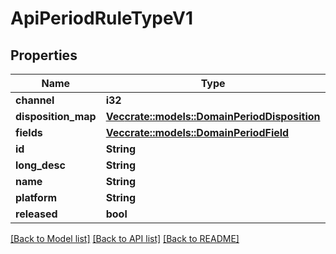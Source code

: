 # ApiPeriodRuleTypeV1

## Properties

Name | Type | Description | Notes
------------ | ------------- | ------------- | -------------
**channel** | **i32** |  |
**disposition_map** | [**Vec<crate::models::DomainPeriodDisposition>**](domain.Disposition.md) |  |
**fields** | [**Vec<crate::models::DomainPeriodField>**](domain.Field.md) |  |
**id** | **String** |  |
**long_desc** | **String** |  |
**name** | **String** |  |
**platform** | **String** |  |
**released** | **bool** |  |

[[Back to Model list]](../README.md#documentation-for-models) [[Back to API list]](../README.md#documentation-for-api-endpoints) [[Back to README]](../README.md)
